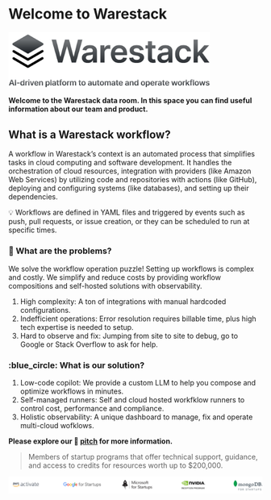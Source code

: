 # Welcome to Warestack

<a href="https://www.warestack.com" target="_blank">
<img src="/assets/images/logo.svg" alt="Stelios" width="400"/></a>

**Welcome to the Warestack data room. In this space you can find useful information about our team and product.**

## What is a Warestack workflow?

A workflow in Warestack’s context is an automated process that simplifies tasks in cloud computing and software development. It handles the orchestration of cloud resources, integration with providers (like Amazon Web Services) by utilizing code and repositories with actions (like GitHub), deploying and configuring systems (like databases), and setting up their dependencies.

:bulb: Workflows are defined in YAML files and triggered by events such as push, pull requests, or issue creation, or they can be scheduled to run at specific times.

### :red_circle: What are the problems?

We solve the workflow operation puzzle! Setting up workflows is complex and costly. We simplify and reduce costs by providing workflow compositions and self-hosted solutions with observability.

1. High complexity: A ton of integrations with manual hardcoded configurations.
2. Indefficient operations: Error resolution requires billable time, plus high tech expertise is needed to setup.
3. Hard to observe and fix: Jumping from site to site to debug, go to Google or Stack Overflow to ask for help.

### :blue_circle:  What is our solution?

1. Low-code copilot: We provide a custom LLM to help you compose and optimize workflows in minutes.
2. Self-managed runners: Self and cloud hosted workfklow runners to control cost, performance and compliance.
3. Holistic observability: A unique dashboard to manage, fix and operate multi-cloud wofklows.

**Please explore our :paperclip: [pitch](1_pitch.md) for more information.**

> Members of startup programs that offer technical support, guidance, and access to credits for resources worth up to $200,000.

<img src="/assets/images/group.svg" alt="Stelios" width="1000"/>

